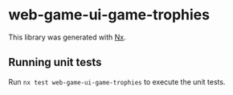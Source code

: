 # web-game-ui-game-trophies

This library was generated with [Nx](https://nx.dev).

## Running unit tests

Run `nx test web-game-ui-game-trophies` to execute the unit tests.
